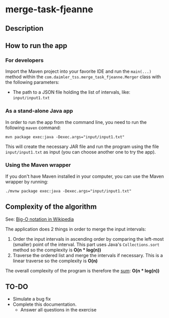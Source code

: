 # merge-task-fjeanne
## Description
## How to run the app
### For developers
Import the Maven project into your favorite IDE and run the `main(...)` method within the `com.daimler_tss.merge_task_fjeanne.Merger` class with the following parameters:
* The path to a JSON file holding the list of intervals, like: `input/input1.txt`

### As a stand-alone Java app
In order to run the app from the command line, you need to run the following `maven` command:

```
mvn package exec:java -Dexec.args="input/input1.txt"
```
This will create the necessary JAR file and run the program using the file `input/input1.txt` as input (you can choose another one to try the app).

### Using the Maven wrapper
If you don't have Maven installed in your computer, you can use the Maven wrapper by running:
```
./mvnw package exec:java -Dexec.args="input/input1.txt"
```

## Complexity of the algorithm
See: [Big-O notation in Wikipedia](https://en.wikipedia.org/wiki/Big_O_notation)

The application does 2 things in order to merge the input intervals:
1. Order the input intervals in ascending order by comparing the left-most (smaller) point of the interval. This part uses Java's `Collections.sort` method so the complexity is **O(n * log(n))**
2. Traverse the ordered list and merge the intervals if necessary. This is a linear traverse so the complexity is **O(n)**

The overall complexity of the program is therefore the [sum](https://en.wikipedia.org/wiki/Big_O_notation#Sum): **O(n * log(n))**

## TO-DO
* Simulate a bug fix
* Complete this documentation.
  * Answer all questions in the exercise